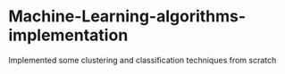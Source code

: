 # Machine-Learning-algorithms-implementation
Implemented some clustering and classification techniques from scratch
